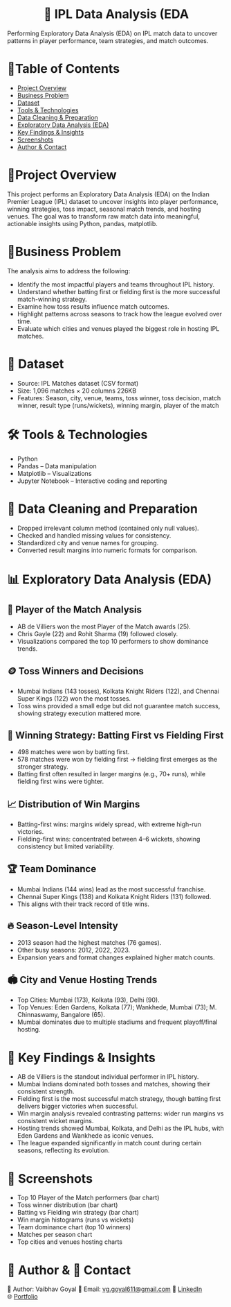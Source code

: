 # <h1 align="center">🏏 IPL Data Analysis (EDA</h1>

Performing Exploratory Data Analysis (EDA) on IPL match data to uncover patterns in player performance, team strategies, and match outcomes.

# 📑Table of Contents
- <a href="#overview"> Project Overview </a>
- <a href="#business-problem"> Business Problem </a>
- <a href="#dataset">Dataset</a>
- <a href="#tools--technologies">Tools & Technologies</a>
- <a href="#data-cleaning--preparation">Data Cleaning & Preparation</a>
- <a href="#exploratory-data-analysis-eda">Exploratory Data Analysis (EDA)</a>
- <a href="#key-findings"> Key Findings & Insights </a>
- <a href="#screenshots">Screenshots</a>
- <a href="#author--contact"> Author & Contact </a>
# <a class="anchor" id="overview"></a>🔎Project Overview
This project performs an Exploratory Data Analysis (EDA) on the Indian Premier League (IPL) dataset to uncover insights into player performance, winning strategies, toss impact, seasonal match trends, and hosting venues.
The goal was to transform raw match data into meaningful, actionable insights using Python, pandas, matplotlib.
# <a class="anchor" id="business-problem"></a>🎯Business Problem
The analysis aims to address the following:
-	Identify the most impactful players and teams throughout IPL history.
-   Understand whether batting first or fielding first is the more successful match-winning strategy.
-	Examine how toss results influence match outcomes.
-	Highlight patterns across seasons to track how the league evolved over time.
-	Evaluate which cities and venues played the biggest role in hosting IPL matches.
# <a class="anchor" id="dataset"></a>📂 Dataset
-	Source: IPL Matches dataset (CSV format)
-	Size: 1,096 matches × 20 columns 226KB
-	Features: Season, city, venue, teams, toss winner, toss decision, match winner, result type (runs/wickets), winning margin, player of the match
# <a class="anchor" id="tools--technologies"></a>🛠 Tools & Technologies
-	Python
-	Pandas – Data manipulation
-	Matplotlib – Visualizations
-	Jupyter Notebook – Interactive coding and reporting
# <a class="anchor" id="data-cleaning--preparation"></a>🧹 Data Cleaning and Preparation
-	Dropped irrelevant column method (contained only null values).
-	Checked and handled missing values for consistency.
-	Standardized city and venue names for grouping.
-	Converted result margins into numeric formats for comparison.
# <a class="anchor" id="exploratory-data-analysis-eda"></a>📊 Exploratory Data Analysis (EDA)
## 🏅 Player of the Match Analysis
-	AB de Villiers won the most Player of the Match awards (25).
-	Chris Gayle (22) and Rohit Sharma (19) followed closely.
-	Visualizations compared the top 10 performers to show dominance trends.
## 🪙 Toss Winners and Decisions
-	Mumbai Indians (143 tosses), Kolkata Knight Riders (122), and Chennai Super Kings (122) won the most tosses.
-	Toss wins provided a small edge but did not guarantee match success, showing strategy execution mattered more.
## 🧠 Winning Strategy: Batting First vs Fielding First
-	498 matches were won by batting first.
-	578 matches were won by fielding first → fielding first emerges as the stronger strategy.
-	Batting first often resulted in larger margins (e.g., 70+ runs), while fielding first wins were tighter.
## 📈 Distribution of Win Margins
-	Batting-first wins: margins widely spread, with extreme high-run victories.
-	Fielding-first wins: concentrated between 4–6 wickets, showing consistency but limited variability.
## 🏆 Team Dominance
-	Mumbai Indians (144 wins) lead as the most successful franchise.
-	Chennai Super Kings (138) and Kolkata Knight Riders (131) followed.
-	This aligns with their track record of title wins.
## 🔥 Season-Level Intensity
-	2013 season had the highest matches (76 games).
-	Other busy seasons: 2012, 2022, 2023.
-	Expansion years and format changes explained higher match counts.
## 🏟️ City and Venue Hosting Trends
-	Top Cities: Mumbai (173), Kolkata (93), Delhi (90).
-	Top Venues: Eden Gardens, Kolkata (77); Wankhede, Mumbai (73); M. Chinnaswamy, Bangalore (65).
-	Mumbai dominates due to multiple stadiums and frequent playoff/final hosting.
# <a class="key-findings" id=""></a>📌 Key Findings & Insights
-	AB de Villiers is the standout individual performer in IPL history.
-	Mumbai Indians dominated both tosses and matches, showing their consistent strength.
-	Fielding first is the most successful match strategy, though batting first delivers bigger victories when successful.
-	Win margin analysis revealed contrasting patterns: wider run margins vs consistent wicket margins.
-	Hosting trends showed Mumbai, Kolkata, and Delhi as the IPL hubs, with Eden Gardens and Wankhede as iconic venues.
-	The league expanded significantly in match count during certain seasons, reflecting its evolution.


# <a class="anchor" id="screenshots"></a>📸 Screenshots
-	Top 10 Player of the Match performers (bar chart)
-	Toss winner distribution (bar chart)
-	Batting vs Fielding win strategy (bar chart)
-	Win margin histograms (runs vs wickets)
-	Team dominance chart (top 10 winners)
-	Matches per season chart
-	Top cities and venues hosting charts

# <a class="anchor" id="author--contact"></a>👤 Author & 📧 Contact
👤 Author: Vaibhav Goyal
📧 Email: vg.goyal611@gmail.com
💼 [LinkedIn](https://www.linkedin.com/in/vaibhav-goyal-29b70a30/)  
🌐 [Portfolio](https://github.com/vggoyal611)
